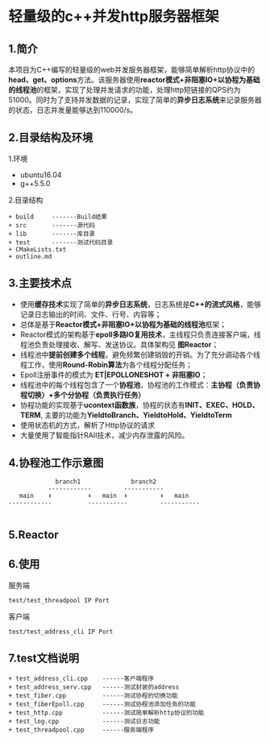 # 轻量级的c++并发http服务器框架
## 1.简介
本项目为C++编写的轻量级的web并发服务器框架，能够简单解析http协议中的**head、get、options**方法。该服务器使用**reactor模式+非阻塞IO+以协程为基础的线程池**的框架，实现了处理并发请求的功能，处理http短链接的QPS约为51000。同时为了支持并发数据的记录，实现了简单的**异步日志系统**来记录服务器的状态，日志并发量能够达到110000/s。
## 2.目录结构及环境
1.环境
+ ubuntu16.04  
+ g++5.5.0  

2.目录结构
```
+ build     -------Build结果
+ src       -------源代码
+ lib       -------库目录
+ test      -------测试代码目录
+ CMakeLists.txt
+ outline.md
```
## 3.主要技术点
+ 使用**缓存技术**实现了简单的**异步日志系统**，日志系统是**C++的流式风格**，能够记录日志输出的时间、文件、行号、内容等；
+ 总体是基于**Reactor模式+非阻塞IO+以协程为基础的线程池**框架；
+ Reactor模式的架构基于**epoll多路IO复用技术**，主线程只负责连接客户端，线程池负责处理接收、解写、发送协议。具体架构见 **图Reactor**；
+ 线程池中**提前创建多个线程**，避免频繁创建销毁的开销。为了充分调动各个线程工作，使用**Round-Robin算法**为各个线程分配任务；
+ Epoll注册事件的模式为 **ET|EPOLLONESHOT + 非阻塞IO**；
+ 线程池中的每个线程包含了一个**协程池**，协程池的工作模式：**主协程（负责协程切换）+多个分协程（负责执行任务）**
+ 协程功能的实现基于**ucontext函数族**，协程的状态有**INIT、EXEC、HOLD、TERM**, 主要的功能为**YieldtoBranch、YieldtoHold、YieldtoTerm**
+ 使用状态机的方式，解析了Http协议的请求
+ 大量使用了智能指针RAII技术，减少内存泄露的风险。
## 4.协程池工作示意图
```
             branch1              branch2
           ------------         -----------
   main    ⬆          ⬇   main  ⬆         ⬇   main
------------          -----------         -----------
                              
```
## 5.Reactor
## 6.使用
服务端
```
test/test_threadpool IP Port
```
客户端
```
test/test_address_cli IP Port
```
## 7.test文档说明
```
+ test_address_cli.cpp    ------客户端程序
+ test_address_serv.cpp   ------测试封装的address
+ test_fiber.cpp          ------测试协程的切换功能
+ test_fiberEpoll.cpp     ------测试协程池添加任务的功能
+ test_http.cpp           ------测试简单解析http协议的功能
+ test_log.cpp            ------测试日志功能
+ test_threadpool.cpp     ------服务端程序
```

